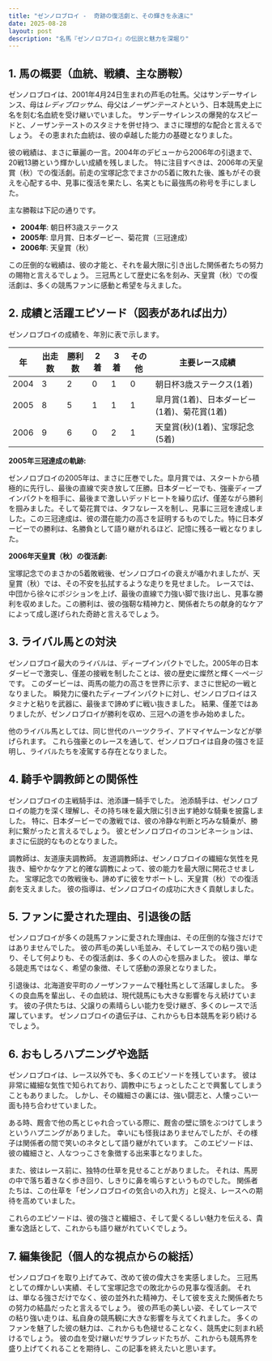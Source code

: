 ```yaml
---
title: "ゼンノロブロイ -  奇跡の復活劇と、その輝きを永遠に"
date: 2025-08-28
layout: post
description: "名馬『ゼンノロブロイ』の伝説と魅力を深堀り"
---
```


## 1. 馬の概要（血統、戦績、主な勝鞍）

ゼンノロブロイは、2001年4月24日生まれの芦毛の牡馬。父はサンデーサイレンス、母は*レディブロッサム*、母父は*ノーザンテースト*という、日本競馬史上に名を刻む名血統を受け継いでいました。  サンデーサイレンスの爆発的なスピードと、ノーザンテーストのスタミナを併せ持つ、まさに理想的な配合と言えるでしょう。  その恵まれた血統は、彼の卓越した能力の基礎となりました。

彼の戦績は、まさに華麗の一言。2004年のデビューから2006年の引退まで、20戦13勝という輝かしい成績を残しました。  特に注目すべきは、2006年の天皇賞（秋）での復活劇。前走の宝塚記念でまさかの5着に敗れた後、誰もがその衰えを心配する中、見事に復活を果たし、名実ともに最強馬の称号を手にしました。

主な勝鞍は下記の通りです。

* **2004年**:  朝日杯3歳ステークス
* **2005年**:  皐月賞、日本ダービー、菊花賞（三冠達成）
* **2006年**: 天皇賞（秋）


この圧倒的な戦績は、彼の才能と、それを最大限に引き出した関係者たちの努力の賜物と言えるでしょう。  三冠馬として歴史に名を刻み、天皇賞（秋）での復活劇は、多くの競馬ファンに感動と希望を与えました。


## 2. 成績と活躍エピソード（図表があれば出力）

ゼンノロブロイの成績を、年別に表で示します。

| 年   | 出走数 | 勝利数 | 2着 | 3着 | その他 | 主要レース成績                                  |
|-----|-------|-------|-----|-----|-------|-------------------------------------------------|
| 2004 | 3     | 2     | 0   | 1   | 0     | 朝日杯3歳ステークス(1着)                       |
| 2005 | 8     | 5     | 1   | 1   | 1     | 皐月賞(1着)、日本ダービー(1着)、菊花賞(1着)      |
| 2006 | 9     | 6     | 0   | 2   | 1     | 天皇賞(秋)(1着)、宝塚記念(5着)                    |


**2005年三冠達成の軌跡:**

ゼンノロブロイの2005年は、まさに圧巻でした。皐月賞では、スタートから積極的に先行し、最後の直線で突き放して圧勝。日本ダービーでも、強豪ディープインパクトを相手に、最後まで激しいデッドヒートを繰り広げ、僅差ながら勝利を掴みました。そして菊花賞では、タフなレースを制し、見事に三冠を達成しました。この三冠達成は、彼の潜在能力の高さを証明するものでした。特に日本ダービーでの勝利は、名勝負として語り継がれるほど、記憶に残る一戦となりました。


**2006年天皇賞（秋）の復活劇:**

宝塚記念でのまさかの5着敗戦後、ゼンノロブロイの衰えが囁かれましたが、天皇賞（秋）では、その不安を払拭するような走りを見せました。  レースでは、中団から徐々にポジションを上げ、最後の直線で力強い脚で抜け出し、見事な勝利を収めました。この勝利は、彼の強靭な精神力と、関係者たちの献身的なケアによって成し遂げられた奇跡と言えるでしょう。


## 3. ライバル馬との対決

ゼンノロブロイ最大のライバルは、ディープインパクトでした。2005年の日本ダービーで激突し、僅差の接戦を制したことは、彼の歴史に燦然と輝く一ページです。  このダービーは、両馬の能力の高さを世界に示す、まさに世紀の一戦となりました。  瞬発力に優れたディープインパクトに対し、ゼンノロブロイはスタミナと粘りを武器に、最後まで諦めずに戦い抜きました。  結果、僅差ではありましたが、ゼンノロブロイが勝利を収め、三冠への道を歩み始めました。


他のライバル馬としては、同じ世代のハーツクライ、アドマイヤムーンなどが挙げられます。  これら強豪とのレースを通して、ゼンノロブロイは自身の強さを証明し、ライバルたちを凌駕する存在となりました。


## 4. 騎手や調教師との関係性

ゼンノロブロイの主戦騎手は、池添謙一騎手でした。  池添騎手は、ゼンノロブロイの能力を深く理解し、その持ち味を最大限に引き出す絶妙な騎乗を披露しました。  特に、日本ダービーでの激戦では、彼の冷静な判断と巧みな騎乗が、勝利に繋がったと言えるでしょう。  彼とゼンノロブロイのコンビネーションは、まさに伝説的なものとなりました。


調教師は、友道康夫調教師。  友道調教師は、ゼンノロブロイの繊細な気性を見抜き、細やかなケアと的確な調教によって、彼の能力を最大限に開花させました。  宝塚記念での敗戦後も、諦めずに彼をサポートし、天皇賞（秋）での復活劇を支えました。  彼の指導は、ゼンノロブロイの成功に大きく貢献しました。


## 5. ファンに愛された理由、引退後の話

ゼンノロブロイが多くの競馬ファンに愛された理由は、その圧倒的な強さだけではありませんでした。  彼の芦毛の美しい毛並み、そしてレースでの粘り強い走り、そして何よりも、その復活劇は、多くの人の心を掴みました。  彼は、単なる競走馬ではなく、希望の象徴、そして感動の源泉となりました。


引退後は、北海道安平町のノーザンファームで種牡馬として活躍しました。  多くの良血馬を輩出し、その血統は、現代競馬にも大きな影響を与え続けています。  彼の子供たちは、父譲りの素晴らしい能力を受け継ぎ、多くのレースで活躍しています。  ゼンノロブロイの遺伝子は、これからも日本競馬を彩り続けるでしょう。


## 6. おもしろハプニングや逸話

ゼンノロブロイは、レース以外でも、多くのエピソードを残しています。  彼は非常に繊細な気性で知られており、調教中にちょっとしたことで興奮してしまうこともありました。  しかし、その繊細さの裏には、強い闘志と、人懐っこい一面も持ち合わせていました。


ある時、厩舎で他の馬とじゃれ合っている際に、厩舎の壁に頭をぶつけてしまうというハプニングがありました。  幸いにも怪我はありませんでしたが、その様子は関係者の間で笑いのネタとして語り継がれています。  このエピソードは、彼の繊細さと、人なつっこさを象徴する出来事となりました。


また、彼はレース前に、独特の仕草を見せることがありました。  それは、馬房の中で落ち着きなく歩き回り、しきりに鼻を鳴らすというものでした。  関係者たちは、この仕草を「ゼンノロブロイの気合いの入れ方」と捉え、レースへの期待を高めていました。


これらのエピソードは、彼の強さと繊細さ、そして愛くるしい魅力を伝える、貴重な逸話として、これからも語り継がれていくでしょう。


## 7. 編集後記（個人的な視点からの総括）

ゼンノロブロイを取り上げてみて、改めて彼の偉大さを実感しました。  三冠馬としての輝かしい実績、そして宝塚記念での敗北からの見事な復活劇。  それは、単なる強さだけでなく、彼の並外れた精神力、そして彼を支えた関係者たちの努力の結晶だったと言えるでしょう。  彼の芦毛の美しい姿、そしてレースでの粘り強い走りは、私自身の競馬観に大きな影響を与えてくれました。  多くのファンを魅了した彼の魅力は、これからも色褪せることなく、競馬史に刻まれ続けるでしょう。  彼の血を受け継いだサラブレッドたちが、これからも競馬界を盛り上げてくれることを期待し、この記事を終えたいと思います。
